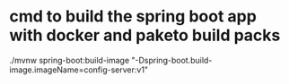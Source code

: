 # cmd to build the spring boot app with docker and paketo build packs
 ./mvnw spring-boot:build-image "-Dspring-boot.build-image.imageName=config-server:v1"